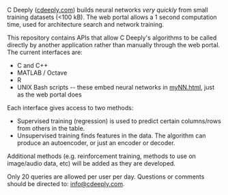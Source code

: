 C Deeply ([cdeeply.com](https://www.cdeeply.com)) builds neural networks *very quickly* from small training datasets (<100 kB).
The web portal allows a 1 second computation time, used for architecture search and network training.

This repository contains APIs that allow C Deeply's algorithms to be called directly by another application
rather than manually through the web portal.  The current interfaces are:

- C and C++
- MATLAB / Octave
- R
- UNIX Bash scripts -- these embed neural networks in [myNN.html](https://github.com/cdeeply/cdeeply/blob/main/myNN.html), just as the web portal does

Each interface gives access to two methods:

- Supervised training (regression) is used to predict certain columns/rows from others in the table.
- Unsupervised training finds features in the data.  The algorithm can produce an autoencoder, or just an encoder or decoder.

Additional methods (e.g. reinforcement training, methods to use on image/audio data, etc) will be added as they are developed.

Only 20 queries are allowed per user per day.  Questions or comments should be directed to:  [info@cdeeply.com](mailto:info@cdeeply.com).

<!---
cdeeply/cdeeply is a ✨ special ✨ repository because its `README.md` (this file) appears on your GitHub profile.
You can click the Preview link to take a look at your changes.
--->

